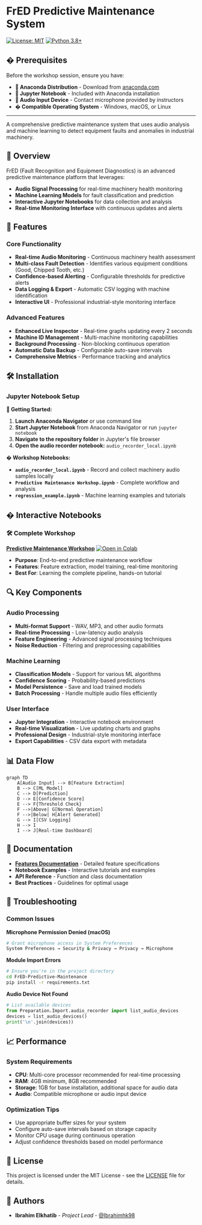 # FrED Predictive Maintenance System

[![License: MIT](https://img.shields.io/badge/License-MIT-yellow.svg)](https://opensource.org/licenses/MIT)
[![Python 3.8+](https://img.shields.io/badge/python-3.8+-blue.svg)](https://www.python.org/downloads/)

## � Prerequisites

Before the workshop session, ensure you have:

- **🐍 Anaconda Distribution** - Download from [anaconda.com](https://www.anaconda.com/products/distribution)
- **📓 Jupyter Notebook** - Included with Anaconda installation
- **🎤 Audio Input Device** - Contact microphone provided by instructors
- **�️ Compatible Operating System** - Windows, macOS, or Linux

---

A comprehensive predictive maintenance system that uses audio analysis and machine learning to detect equipment faults and anomalies in industrial machinery.

## 🎯 Overview

FrED (Fault Recognition and Equipment Diagnostics) is an advanced predictive maintenance platform that leverages:
- **Audio Signal Processing** for real-time machinery health monitoring
- **Machine Learning Models** for fault classification and prediction
- **Interactive Jupyter Notebooks** for data collection and analysis
- **Real-time Monitoring Interface** with continuous updates and alerts

## 🚀 Features

### Core Functionality
- **Real-time Audio Monitoring** - Continuous machinery health assessment
- **Multi-class Fault Detection** - Identifies various equipment conditions (Good, Chipped Tooth, etc.)
- **Confidence-based Alerting** - Configurable thresholds for predictive alerts
- **Data Logging & Export** - Automatic CSV logging with machine identification
- **Interactive UI** - Professional industrial-style monitoring interface

### Advanced Features
- **Enhanced Live Inspector** - Real-time graphs updating every 2 seconds
- **Machine ID Management** - Multi-machine monitoring capabilities
- **Background Processing** - Non-blocking continuous operation
- **Automatic Data Backup** - Configurable auto-save intervals
- **Comprehensive Metrics** - Performance tracking and analytics


## 🛠️ Installation
### Jupyter Notebook Setup

**🚀 Getting Started:**
1. **Launch Anaconda Navigator** or use command line
2. **Start Jupyter Notebook** from Anaconda Navigator or run `jupyter notebook`
3. **Navigate to the repository folder** in Jupyter's file browser
4. **Open the audio recorder notebook:** `audio_recorder_local.ipynb`

**� Workshop Notebooks:**
- **`audio_recorder_local.ipynb`** - Record and collect machinery audio samples locally
- **`Predictive Maintenance Workshop.ipynb`** - Complete workflow and analysis
- **`regression_example.ipynb`** - Machine learning examples and tutorials


## � Interactive Notebooks

### 🛠️ Complete Workshop
**[Predictive Maintenance Workshop](https://colab.research.google.com/github/Ibrahimhk98/FrED-Predictive-Maintenance/blob/main/Predictive%20Maintenance%20Workshop.ipynb?v=2025-10-28)** [![Open in Colab](https://colab.research.google.com/assets/colab-badge.svg)](https://colab.research.google.com/github/Ibrahimhk98/FrED-Predictive-Maintenance/blob/main/Predictive%20Maintenance%20Workshop.ipynb)
- **Purpose**: End-to-end predictive maintenance workflow
- **Features**: Feature extraction, model training, real-time monitoring
- **Best For**: Learning the complete pipeline, hands-on tutorial




## 🔍 Key Components

### Audio Processing
- **Multi-format Support** - WAV, MP3, and other audio formats
- **Real-time Processing** - Low-latency audio analysis
- **Feature Engineering** - Advanced signal processing techniques
- **Noise Reduction** - Filtering and preprocessing capabilities

### Machine Learning
- **Classification Models** - Support for various ML algorithms
- **Confidence Scoring** - Probability-based predictions
- **Model Persistence** - Save and load trained models
- **Batch Processing** - Handle multiple audio files efficiently

### User Interface
- **Jupyter Integration** - Interactive notebook environment
- **Real-time Visualization** - Live updating charts and graphs  
- **Professional Design** - Industrial-style monitoring interface
- **Export Capabilities** - CSV data export with metadata

## 📊 Data Flow

```mermaid
graph TD
    A[Audio Input] --> B[Feature Extraction]
    B --> C[ML Model]
    C --> D[Prediction]
    D --> E[Confidence Score]
    E --> F{Threshold Check}
    F -->|Above| G[Normal Operation]
    F -->|Below| H[Alert Generated]
    G --> I[CSV Logging]
    H --> I
    I --> J[Real-time Dashboard]
```


## 📝 Documentation

- **[Features Documentation](FEATURES_DOCUMENTATION.md)** - Detailed feature specifications
- **Notebook Examples** - Interactive tutorials and examples
- **API Reference** - Function and class documentation
- **Best Practices** - Guidelines for optimal usage

## 🐛 Troubleshooting

### Common Issues

**Microphone Permission Denied (macOS)**
```bash
# Grant microphone access in System Preferences
System Preferences → Security & Privacy → Privacy → Microphone
```

**Module Import Errors**
```bash
# Ensure you're in the project directory
cd FrED-Predictive-Maintenance
pip install -r requirements.txt
```

**Audio Device Not Found**
```python
# List available devices
from Preparation.Import.audio_recorder import list_audio_devices
devices = list_audio_devices()
print('\n'.join(devices))
```

## 📈 Performance

### System Requirements
- **CPU**: Multi-core processor recommended for real-time processing
- **RAM**: 4GB minimum, 8GB recommended
- **Storage**: 1GB for base installation, additional space for audio data
- **Audio**: Compatible microphone or audio input device

### Optimization Tips
- Use appropriate buffer sizes for your system
- Configure auto-save intervals based on storage capacity
- Monitor CPU usage during continuous operation
- Adjust confidence thresholds based on model performance

## 📄 License

This project is licensed under the MIT License - see the [LICENSE](LICENSE) file for details.

## 👥 Authors

- **Ibrahim Elkhatib** - *Project Lead* - [@Ibrahimhk98](https://github.com/Ibrahimhk98)

